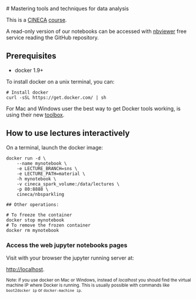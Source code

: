 
# Mastering tools and techniques for data analysis

This is a [CINECA](http://www.cineca.it/) [course](http://www.hpc.cineca.it/content/training-events-list-2016).

A read-only version of our notebooks can be accessed with
[nbviewer](http://nbviewer.jupyter.org/github/cineca-scai/lectures/tree/sns/material/) free service reading the GitHub repository.

## Prerequisites

* docker 1.9+

To install docker on a unix terminal, you can:

```
# Install docker
curl -sSL https://get.docker.com/ | sh
```

For Mac and Windows user the best way to get Docker tools working,
is using their new [toolbox](https://www.docker.com/toolbox).

## How to use lectures interactively

On a terminal, launch the docker image:

```
docker run -d \
    --name mynotebook \
    -e LECTURE_BRANCH=sns \
    -e LECTURE_PATH=material \
    -h mynotebook \
    -v cineca_spark_volume:/data/lectures \
    -p 80:8888 \
    cineca/nbsparkling

## Other operations:

# To freeze the container
docker stop mynotebook
# To remove the frozen container
docker rm mynotebook
```

### Access the web jupyter notebooks pages

Visit with your browser the jupyter running server at:

[http://localhost](http://localhost).

<small>Note: if you use docker on Mac or Windows, instead of *localhost* you
should find the virtual machine IP where Docker is running.
This is usually possible with commands like `boot2docker ip` or `docker-machine ip`.</small>
